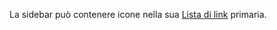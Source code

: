 La sidebar può contenere icone nella sua [Lista di link](https://italia.github.io/bootstrap-italia/docs/organizzare-i-contenuti/liste-di-link/) primaria.